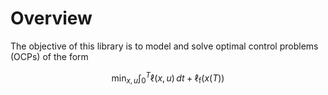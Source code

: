 # Overview

The objective of this library is to model and solve optimal control problems (OCPs) of the form

$$
    \min_{x,u} \int_0^T \ell(x, u)\, dt + \ell_\mathrm{f}(x(T))
$$
